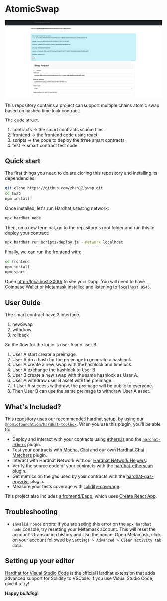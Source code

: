 # AtomicSwap

![Alt text](images/demo.png?raw=true "Atomic Swap")

This repository contains a project can support multiple chains atomic swap based on hashed time lock contract.

The code struct:
1. contracts -> the smart contracts source files.
2. frontend -> the frontend code using react.
3. scripts -> the code to deploy the three smart contracts
4. test -> smart contract test code

## Quick start

The first things you need to do are cloning this repository and installing its
dependencies:

```sh
git clone https://github.com/zheh12/swap.git
cd swap
npm install
```

Once installed, let's run Hardhat's testing network:

```sh
npx hardhat node
```

Then, on a new terminal, go to the repository's root folder and run this to
deploy your contract:

```sh
npx hardhat run scripts/deploy.js --network localhost
```

Finally, we can run the frontend with:

```sh
cd frontend
npm install
npm start
```

Open [http://localhost:3000/](http://localhost:3000/) to see your Dapp. You will
need to have [Coinbase Wallet](https://www.coinbase.com/wallet) or [Metamask](https://metamask.io) installed and listening to
`localhost 8545`.

## User Guide

The smart contract have 3 interface.

1. newSwap
2. withdraw
3. rollback

So the flow for the logic is user A and user B

1. User A start create a preimage.
2. User A do a hash for the preimage to generate a hashlock.
3. User A create a new swap with the hashlock and timelock.
4. User A exchange the hashlock to User B
5. User B create a new swap with the same hashlock as User A.
6. User A withdraw user B asset with the preimage.
7. If User A success withdraw, the preimage will be public to everyone.
8. Then User B can use the same preimage to withdraw User A asset.

## What's Included?

This repository uses our recommended hardhat setup, by using our [`@nomicfoundation/hardhat-toolbox`](https://hardhat.org/hardhat-runner/plugins/nomicfoundation-hardhat-toolbox). When you use this plugin, you'll be able to:

- Deploy and interact with your contracts using [ethers.js](https://docs.ethers.io/v5/) and the [`hardhat-ethers`](https://hardhat.org/hardhat-runner/plugins/nomiclabs-hardhat-ethers) plugin.
- Test your contracts with [Mocha](https://mochajs.org/), [Chai](https://chaijs.com/) and our own [Hardhat Chai Matchers](https://hardhat.org/hardhat-chai-matchers) plugin.
- Interact with Hardhat Network with our [Hardhat Network Helpers](https://hardhat.org/hardhat-network-helpers).
- Verify the source code of your contracts with the [hardhat-etherscan](https://hardhat.org/hardhat-runner/plugins/nomiclabs-hardhat-etherscan) plugin.
- Get metrics on the gas used by your contracts with the [hardhat-gas-reporter](https://github.com/cgewecke/hardhat-gas-reporter) plugin.
- Measure your tests coverage with [solidity-coverage](https://github.com/sc-forks/solidity-coverage).

This project also includes [a frontend/Dapp](./frontend), which uses [Create React App](https://github.com/facebook/create-react-app).

## Troubleshooting

- `Invalid nonce` errors: if you are seeing this error on the `npx hardhat node`
  console, try resetting your Metamask account. This will reset the account's
  transaction history and also the nonce. Open Metamask, click on your account
  followed by `Settings > Advanced > Clear activity tab data`.

## Setting up your editor

[Hardhat for Visual Studio Code](https://hardhat.org/hardhat-vscode) is the official Hardhat extension that adds advanced support for Solidity to VSCode. If you use Visual Studio Code, give it a try!

**Happy _building_!**

